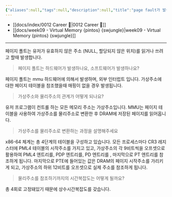 ```yaml
---
{"aliases":null,"tags":null,"description":null,"title":"page fault가 발생하는 상황이 언제가 있나요, 가상주소와 물리주소의 관계","created":"2024-01-09T13:25:45","updated":"2024-01-09T14:23:12","dg-publish":true,"permalink":"/docs/page fault가 발생하는 상황이 언제가 있나요, 가상주소와 물리주소의 관계/","dgPassFrontmatter":true}
---
```


- [[docs/index/0012 Career 💼\|0012 Career 💼]]
- [[docs/week09 - Virtual Memory {pintos} {swjungle}\|week09 - Virtual Memory {pintos} {swjungle}]]
---
페이지 폴트는 유저가 유효하지 않은 주소 (NULL, 할당되지 않은 위치)를 읽거나 쓰려고 할때 발생합니다.

> 페이지 폴트는 하드웨어가 발생하나요, 소프트웨어가 발생하나요?

페이지 폴트는 mmu 하드웨어에 의해서 발생하며, 외부 인터럽트 입니다. 가상주소에 대한 페이지 테이블을 참조했을때 매핑이 없을 경우 발생됩니다. 

> 가상주소와 물리주소의 관계가 어떻게 되나요?

유저 프로그램이 컨트롤 하는 모든 메모리 주소는 가상주소입니다. MMU는 페이지 테이블을 사용하여 가상주소를 물리주소로 변환한 후 DRAM에 저장된 페이지를 읽어옵니다.

> 가상주소를 물리주소로 변환하는 과정을 설명해주세요

x86-64 체계는 총 4단계의 테이블을 구성하고 있습니다. 모든 프로세스마다 CR3 레지스터에 PML4 테이블의 시작주소를 가지고 있고, 가상주소의 각 9비트씩을 오프셋으로 활용하여 PML4 엔트리를, PDP 엔트리를, PD 엔트리를 , 마지막으로 PT 엔트리를 참조하게 됩니다. 마지막으로 PTE에 들어있는 값은 DRAM의 페이지 시작주소를 가리키게 되고, 가상주소의 하위 12비트를 오프셋으로 실제 주소를 참조하게 됩니다.

> 물리주소를 참조하기까지의 시간복잡도는 어떻게 될까요?

총 4회로 고정돼있기 때문에 상수시간복잡도를 갖습니다. 